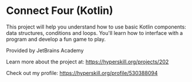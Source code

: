 # Connect Four (Kotlin)

This project will help you understand how to use basic Kotlin components: data structures, conditions and loops. You'll learn how to interface with a program and develop a fun game to play.

Provided by JetBrains Academy

Learn more about the project at:
https://hyperskill.org/projects/202

Check out my profile: https://hyperskill.org/profile/530388094
